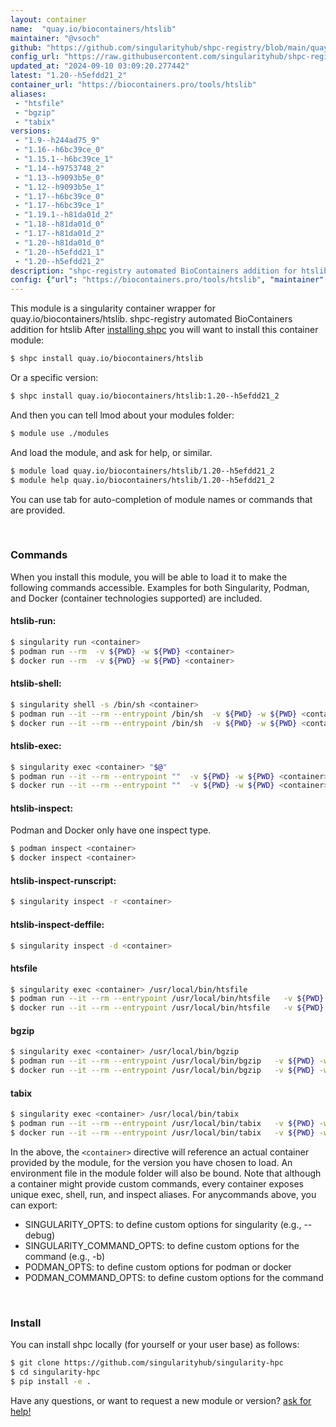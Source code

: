 ```yaml
---
layout: container
name:  "quay.io/biocontainers/htslib"
maintainer: "@vsoch"
github: "https://github.com/singularityhub/shpc-registry/blob/main/quay.io/biocontainers/htslib/container.yaml"
config_url: "https://raw.githubusercontent.com/singularityhub/shpc-registry/main/quay.io/biocontainers/htslib/container.yaml"
updated_at: "2024-09-10 03:09:20.277442"
latest: "1.20--h5efdd21_2"
container_url: "https://biocontainers.pro/tools/htslib"
aliases:
 - "htsfile"
 - "bgzip"
 - "tabix"
versions:
 - "1.9--h244ad75_9"
 - "1.16--h6bc39ce_0"
 - "1.15.1--h6bc39ce_1"
 - "1.14--h9753748_2"
 - "1.13--h9093b5e_0"
 - "1.12--h9093b5e_1"
 - "1.17--h6bc39ce_0"
 - "1.17--h6bc39ce_1"
 - "1.19.1--h81da01d_2"
 - "1.18--h81da01d_0"
 - "1.17--h81da01d_2"
 - "1.20--h81da01d_0"
 - "1.20--h5efdd21_1"
 - "1.20--h5efdd21_2"
description: "shpc-registry automated BioContainers addition for htslib"
config: {"url": "https://biocontainers.pro/tools/htslib", "maintainer": "@vsoch", "description": "shpc-registry automated BioContainers addition for htslib", "latest": {"1.20--h5efdd21_2": "sha256:8493a05024391d1242a4c4e4ee88a47d43c266a2da1909f2ff0bf9867f5187ee"}, "tags": {"1.9--h244ad75_9": "sha256:9209c206f0654baa3edb709f7bc1a6f4a05b340b4d99a1160875d3c7ff797c8b", "1.16--h6bc39ce_0": "sha256:bf2eee651d4d046236342539b79cb508088426e554dcf121e2df0eb6c8b39538", "1.15.1--h6bc39ce_1": "sha256:673c2abd7b6cb2e53e3df0e8dcbb46f4de87bb858150bcac6efc2bf3f34214e5", "1.14--h9753748_2": "sha256:f0a033ee9eb770a32062b44ab6fe5406376f002796d3c1ab037889eec0e435ed", "1.13--h9093b5e_0": "sha256:393c9fa17a41923bc362195ede93316bf0bb1c7ab0c68a62bfb80826e08950ad", "1.12--h9093b5e_1": "sha256:f1966b161b274bfffaad728f76072d4e243866204aef3b913519231f28d6ba56", "1.17--h6bc39ce_0": "sha256:d6ef41ea2628e9be0e011da30c58c88688e3696647f386dddee505d6f88b09ac", "1.17--h6bc39ce_1": "sha256:4186ec57b8f92ad5d87d5992553985703f70f941def0967138a001dc6ee94d15", "1.19.1--h81da01d_2": "sha256:0a339cad85963f0987f2cabfb10e371ec7b2995def5e6f638928a384ef4ff1c6", "1.18--h81da01d_0": "sha256:48fb8896ed136dffa438b03ad8a5028ff0df71271dbcdb4a1faae6e55e55b7a4", "1.17--h81da01d_2": "sha256:23549c4574d0f1c0bd5aab5df067069c16bb092c901074854d1e5d7a1d41bce2", "1.20--h81da01d_0": "sha256:e31ed7df27630cc7e6cf2f3f5b481fe479d9cb4e462995341836f72b9ea46a0f", "1.20--h5efdd21_1": "sha256:34c521575cfad8a927cb3832996547ec430f97003f5fdb110deba8773ffa5afe", "1.20--h5efdd21_2": "sha256:8493a05024391d1242a4c4e4ee88a47d43c266a2da1909f2ff0bf9867f5187ee"}, "docker": "quay.io/biocontainers/htslib", "aliases": {"htsfile": "/usr/local/bin/htsfile", "bgzip": "/usr/local/bin/bgzip", "tabix": "/usr/local/bin/tabix"}}
---
```


This module is a singularity container wrapper for quay.io/biocontainers/htslib.
shpc-registry automated BioContainers addition for htslib
After [installing shpc](#install) you will want to install this container module:


```bash
$ shpc install quay.io/biocontainers/htslib
```

Or a specific version:

```bash
$ shpc install quay.io/biocontainers/htslib:1.20--h5efdd21_2
```

And then you can tell lmod about your modules folder:

```bash
$ module use ./modules
```

And load the module, and ask for help, or similar.

```bash
$ module load quay.io/biocontainers/htslib/1.20--h5efdd21_2
$ module help quay.io/biocontainers/htslib/1.20--h5efdd21_2
```

You can use tab for auto-completion of module names or commands that are provided.

<br>

### Commands

When you install this module, you will be able to load it to make the following commands accessible.
Examples for both Singularity, Podman, and Docker (container technologies supported) are included.

#### htslib-run:

```bash
$ singularity run <container>
$ podman run --rm  -v ${PWD} -w ${PWD} <container>
$ docker run --rm  -v ${PWD} -w ${PWD} <container>
```

#### htslib-shell:

```bash
$ singularity shell -s /bin/sh <container>
$ podman run --it --rm --entrypoint /bin/sh  -v ${PWD} -w ${PWD} <container>
$ docker run --it --rm --entrypoint /bin/sh  -v ${PWD} -w ${PWD} <container>
```

#### htslib-exec:

```bash
$ singularity exec <container> "$@"
$ podman run --it --rm --entrypoint ""  -v ${PWD} -w ${PWD} <container> "$@"
$ docker run --it --rm --entrypoint ""  -v ${PWD} -w ${PWD} <container> "$@"
```

#### htslib-inspect:

Podman and Docker only have one inspect type.

```bash
$ podman inspect <container>
$ docker inspect <container>
```

#### htslib-inspect-runscript:

```bash
$ singularity inspect -r <container>
```

#### htslib-inspect-deffile:

```bash
$ singularity inspect -d <container>
```


#### htsfile

```bash
$ singularity exec <container> /usr/local/bin/htsfile
$ podman run --it --rm --entrypoint /usr/local/bin/htsfile   -v ${PWD} -w ${PWD} <container> -c " $@"
$ docker run --it --rm --entrypoint /usr/local/bin/htsfile   -v ${PWD} -w ${PWD} <container> -c " $@"
```


#### bgzip

```bash
$ singularity exec <container> /usr/local/bin/bgzip
$ podman run --it --rm --entrypoint /usr/local/bin/bgzip   -v ${PWD} -w ${PWD} <container> -c " $@"
$ docker run --it --rm --entrypoint /usr/local/bin/bgzip   -v ${PWD} -w ${PWD} <container> -c " $@"
```


#### tabix

```bash
$ singularity exec <container> /usr/local/bin/tabix
$ podman run --it --rm --entrypoint /usr/local/bin/tabix   -v ${PWD} -w ${PWD} <container> -c " $@"
$ docker run --it --rm --entrypoint /usr/local/bin/tabix   -v ${PWD} -w ${PWD} <container> -c " $@"
```



In the above, the `<container>` directive will reference an actual container provided
by the module, for the version you have chosen to load. An environment file in the
module folder will also be bound. Note that although a container
might provide custom commands, every container exposes unique exec, shell, run, and
inspect aliases. For anycommands above, you can export:

 - SINGULARITY_OPTS: to define custom options for singularity (e.g., --debug)
 - SINGULARITY_COMMAND_OPTS: to define custom options for the command (e.g., -b)
 - PODMAN_OPTS: to define custom options for podman or docker
 - PODMAN_COMMAND_OPTS: to define custom options for the command

<br>

### Install

You can install shpc locally (for yourself or your user base) as follows:

```bash
$ git clone https://github.com/singularityhub/singularity-hpc
$ cd singularity-hpc
$ pip install -e .
```

Have any questions, or want to request a new module or version? [ask for help!](https://github.com/singularityhub/singularity-hpc/issues)